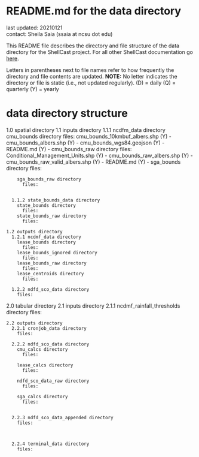 # README.md for the data directory

last updated: 20210121<br/>
contact: Sheila Saia (ssaia at ncsu dot edu)

This README file describes the directory and file structure of the data directory for the ShellCast project. For all other ShellCast documentation go [here](https://github.ncsu.edu/biosystemsanalyticslab/shellcast/tree/master/docs).

Letters in parentheses next to file names refer to how frequently the directory and file contents are updated. **NOTE:** No letter indicates the directory or file is static (i.e., not updated regularly).
(D) = daily
(Q) = quarterly
(Y) = yearly

# data directory structure

  1.0 spatial directory
    1.1 inputs directory
      1.1.1 ncdfm_data directory
        cmu_bounds directory
          files:
            cmu_bounds_10kmbuf_albers.shp (Y) -
            cmu_bounds_albers.shp (Y) -
            cmu_bounds_wgs84.geojson (Y) -
            README.md (Y) - 
        cmu_bounds_raw directory
          files:
            Conditional_Management_Units.shp (Y) -
            cmu_bounds_raw_albers.shp (Y) -
            cmu_bounds_raw_valid_albers.shp (Y) -
            README.md (Y) -
        sga_bounds directory
          files:


        sga_bounds_raw directory
          files:


      1.1.2 state_bounds_data directory
        state_bounds directory
          files:
        state_bounds_raw directory
          files:

    1.2 outputs directory
      1.2.1 ncdmf_data directory
        lease_bounds directory
          files:
        lease_bounds_ignored directory
          files:
        lease_bounds_raw directory
          files:
        lease_centroids directory
          files:

      1.2.2 ndfd_sco_data directory
        files:

  2.0 tabular directory
    2.1 inputs directory
      2.1.1 ncdmf_rainfall_thresholds directory
        files:

    2.2 outputs directory
      2.2.1 cronjob_data directory
        files:

      2.2.2 ndfd_sco_data directory
        cmu_calcs directory
          files:

        lease_calcs directory
          files:

        ndfd_sco_data_raw directory
          files:

        sga_calcs directory
          files:


      2.2.3 ndfd_sco_data_appended directory
        files:



      2.2.4 terminal_data directory
        files:
